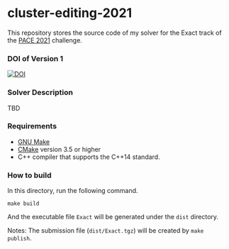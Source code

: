 # cluster-editing-2021

This repository stores the source code of my solver for the Exact track of the [PACE 2021](https://pacechallenge.org/2021/) challenge.

### DOI of Version 1

[![DOI](https://zenodo.org/badge/DOI/10.5281/zenodo.4877899.svg)](https://doi.org/10.5281/zenodo.4877899)

### Solver Description

TBD

### Requirements

- [GNU Make](https://www.gnu.org/software/make/)
- [CMake](https://cmake.org/) version 3.5 or higher
- C++ compiler that supports the C++14 standard.

### How to build

In this directory, run the following command.

```
make build
```

And the executable file `Exact` will be generated under the `dist` directory.

Notes: The submission file (`dist/Exact.tgz`) will be created by `make publish`.
